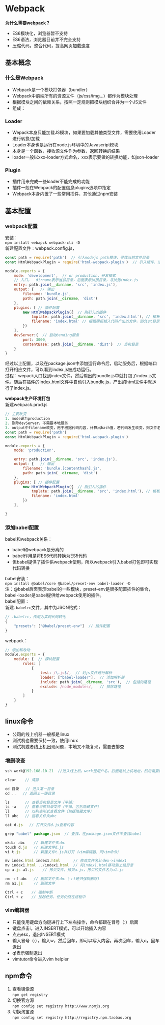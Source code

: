 # Webpack 

**为什么需要webpack？**  
* ES6模块化，浏览器暂不支持  
* ES6语法，浏览器目前并不完全支持  
* 压缩代码，整合代码，提高网页加载速度  

## 基本概念
### 什么是Webpack
* Webpack是一个模块打包器（bundler）
* Webpack中前端所有的资源文件（js/css/img...）都作为模块处理
* 根据模块之间的依赖关系，按照一定规则把模块组织合并为一个JS文件
* 组成：

### Loader
* Wepack本身只能加载JS模块，如果要加载其他类型文件，需要使用Loader进行转换/加载
* Loader本身也是运行在node.js环境中的Javascript模块
* 本身是一个函数，接收源文件作为参数，返回转换的结果
* loader一般以xxx-loader方式命名，xxx表示要做的转换功能，如json-loader

### Plugin
* 插件用来完成一些loader不能完成的功能
* 插件一般在Webpack的配置信息plugins选项中指定
* Webpack本身内置了一些常用插件，其他通过npm安装



## 基本配置

### webpack配置  
安装：  
`npm install webapck webpack-cli -D`  
新建配置文件：webpack.config.js，  
```js  
const path = require('path')  // 引入nodejs path模块，寻找当前文件目录  
const HtmlWebpackPlugin = require('html-webpack-plugin')  // 引入插件，注意需要先使用npm安装该插件  

module.exports = {  
    mode: 'development',  // or production，开发模式  
    // 入口，__dirname表示当前目录，后面表示拼接目录，寻找到index.js  
    entry: path.join(__dirname, 'src', 'index.js'),  
    output: {   // 输出  
        filename: 'bundle.js',  
        path: path.join(__dirname, 'dist')  
    },  
    plugins: [ // 插件配置  
        new HtmlWebpackPlugin({  // 刚引入的插件  
            tmplate: path.join(__dirname, 'src', 'index.html'), // 模板，找到文件  
            filename: 'index.html' // 根据模板插入代码产出的文件，到dist目录下  
        })  
    ],  
    devServer:{  // 启动bending服务  
        port: 3000,  
        contentBase: path.join(__dirname, 'dist')  // 当前目录  
    }  
}  
```  
经过以上配置，以及在package.json中添加运行命令后，启动服务后，根据端口打开相应文件，可以看到index.js被成功运行。  
过程：wepack入口找到index文件，然后输出的bundle.js中就打包了index.js文件。随后在插件的index.html文件中自动引入bundle.js，产出的html文件中就运行了index.js。  

**webpack生产环境打包**  
新建webpack.prod.js  
```js  
// 主要改变  
1. mode设为production  
2. 删除devServer，不需要本地服务  
3. output中filename改变，用于根据代码内容，计算出hash值，若代码发生改变，则文件名改变，以最大程度命中http缓存  
const path = require('path')  
const HtmlWebpackPlugin = require('html-webpack-plugin')  

module.exports = {  
    mode: 'production',  

    entry: path.join(__dirname, 'src', 'index.js'),  
    output: {   // 输出  
        filename: 'bundle.[contenthash].js',  
        path: path.join(__dirname, 'dist')  
    },  
    plugins: [ // 插件配置  
        new HtmlWebpackPlugin({  // 刚引入的插件  
            tmplate: path.join(__dirname, 'src', 'index.html'), // 模板，找到文件  
            filename: 'index.html'  
        })  
    ],  

}  
```  

### 添加babel配置  
babel和webpack关系：  
* babel和webpack是分离的  
* babel作用是将ES6代码转换为ES5代码  
* 但babel提供了插件供webpack使用，所以webpack引入babel打包即可实现代码转换  

babel安装：  
`npm install @babel/core @babel/preset-env babel-loader -D`  
注：@babel后面表示babel的一些模块，preset-env是很多配置插件的集合，babel-loader是babel提供给webpack使用的插件。  
babel配置：  
新建`.babelrc`文件，其中为JSON格式：  
```js  
// .babelrc，作用为实现代码转化  
{  
    "presets": ["@babel/preset-env"]  // 插件配置  
}  
```  
webpack：  
```js  
// 添加和改动  
module.exports = {  
    module: {  // 模块配置  
        rules: [  
            {  
                test: /\.js$/,  // 对js文件进行解析  
                loader: ["babel-loader"],  // 添加解析器  
                include: path.join(__dirname, 'src'),  // 包括的路径  
                exclude: /node_modules/,   // 排除路径  
            }  
        ]  
    }  
}  

```  

## linux命令  
* 公司的线上机器一般都是linux  
* 测试机也需要保持一致，使用linux  
* 测试机或者线上机出现问题，本地又不能复现，需要去排查  

### 增删改查  
```js  
ssh work@192.168.10.21  //进入线上机，work是用户名，后面是线上机地址，然后需要输入密码即可进入  

clear    // 清屏  

cd 目录   // 进入某一目录  
cd ..   // 返回上一级目录  

ls       // 查看当前目录文件（平铺）  
ls -a    // 查看当前目录文件（平铺，包括隐藏文件）  
ll       // 以列表形式查看文件（包括隐藏文件）  
ll abc   // 查看文件夹abc  

cat d.js   // 打开文件d.js查看内容  

grep "babel" package.json  // 查找，在package.json文件中查找babel  

mkdir abc    // 新建文件夹abc  
touch d.js   // 新建文件d.js  
vi t.js      // 新建文件t.js并打开（vim编辑器，同vim命令）  

mv index.html index1.html      // 修改文件名index->index1  
mv index1.html ../index1.html  // 将index1.html移动到上级目录  
cp a.js a1.js    // 拷贝文件，拷贝a.js，拷贝的文件名为a1.js  

rm -rf abc   // 删除文件夹abc（-rf递归强制删除)  
rm a1.js     // 删除文件  

Ctrl + c    // 强制中断  
Ctrl + z    // 挂起任务，任务仍然在进程中  
```  
### vim编辑器  
* 只能使用键盘方向键进行上下左右操作，命令都跟在冒号（:）后面  
* 键盘点击i，进入INSERT模式，可以开始插入内容  
* 点击esc，退出INSERT模式  
* 输入冒号（:），输入w，然后回车，即可以写入内容。再次回车，输入q，回车退出  
* q!表示强制退出  
* vimtutor命令进入vim helpler  

## npm命令  
1. 查看镜像源  
   `npm get registry`  
2. 切换官方源  
   `npm config set registry http://www.npmjs.org`  
3. 切换淘宝源  
   `npm config set registry http://registry.npm.taobao.org`  